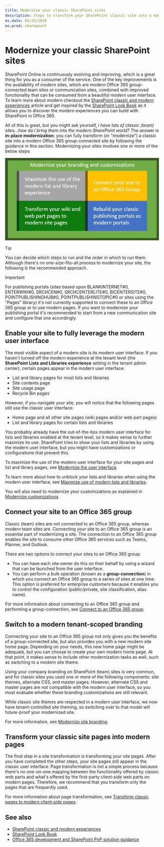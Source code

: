```yaml
---
title: Modernize your classic SharePoint sites
description: Steps to transform your SharePoint classic site into a modern Office 365 group-connected team site or communication site.
ms.date: 04/23/2018
ms.prod: sharepoint
---
```


# Modernize your classic SharePoint sites

SharePoint Online is continuously evolving and improving, which is a great thing for you as a consumer of the service. One of the key improvements is the availability of modern sites, which are modern Office 365 group-connected team sites or communication sites, combined with improved functionality that can be consumed from a beautiful modern user interface. To learn more about modern checkout the [SharePoint classic and modern experiences](https://support.office.com/en-us/article/sharepoint-classic-and-modern-experiences-5725c103-505d-4a6e-9350-300d3ec7d73f?ui=en-US&rs=en-US&ad=US) article and get inspired by the [SharePoint Look Book](https://sharepointlookbook.azurewebsites.net/) as it allows you to discover the modern experiences you can build with SharePoint in Office 365.

All of this is great, but you might ask yourself, *I have lots of classic (team) sites...how do I bring them into the modern SharePoint world?* The answer is **in-place modernization**: you can fully transform (or "modernize") a classic site into a modern Office 365 group-connected site by following the guidance in this section. Modernizing your sites involves one or more of the below steps:

![Modernization overview](media/modernize/modernize_overview_1.png)

> [!TIP]
> You can decide which steps to run and the order in which to run them. Although there's no one-size-fits-all process to modernize your site, the following is the recommended approach.

> [!IMPORTANT]
> For publishing portals (sites based upon BLANKINTERNET#0, ENTERWIKI#0, SRCHCEN#0, SRCHCENTERLITE#0, BICENTERSITE#0, POINTPUBLISHINGHUB#0, POINTPUBLISHINGTOPIC#0 or sites using the “Pages” library) it's not currently supported to connect these to an Office 365 group or to use modern pages. If you want to modernize your publishing portal it's recommended to start from a new communication site and configure that one accordingly.

## Enable your site to fully leverage the modern user interface

The most visible aspect of a modern site is its modern user interface. If you haven't turned off the modern experience at the tenant level (the **SharePoint Lists and Libraries experience** setting in the tenant admin center), certain pages appear in the modern user interface:

- List and library pages for most lists and libraries
- Site contents page
- Site usage page
- Recycle Bin pages

However, if you navigate your site, you will notice that the following pages still use the classic user interface:

- Home page and all other site pages (wiki pages and/or web part pages)
- List and library pages for certain lists and libraries

You probably already have the out-of-the-box modern user interface for lists and libraries enabled at the tenant level, so it makes sense to further maximize its use. SharePoint tries to show your lists and libraries by using the modern user interface, but you might have customizations or configurations that prevent this.

To maximize the use of the modern user interface for your site pages and list and library pages, see [Modernize the user interface](modernize-userinterface.md).

To learn more about how to unblock your lists and libraries when using the modern user interface, see [Maximize use of modern lists and libraries](modernize-userinterface-lists-and-libraries.md).

You will also need to modernize your customizations as explained in [Modernize customizations](modernize-customizations.md).

## Connect your site to an Office 365 group

Classic (team) sites are not connected to an Office 365 group, whereas modern team sites are. Connecting your site to an Office 365 group is an essential part of modernizing a site. The connection to an Office 365 group enables the site to consume other Office 365 services such as Teams, Planner, and Outlook.

There are two options to connect your sites to an Office 365 group:

- You can have each site owner do this on their behalf by using a wizard that can be launched from the user interface.
- You can perform a bulk operation (known as a **group-connection**) in which you connect an Office 365 group to a series of sites at one time. This option is preferred for enterprise customers because it enables you to control the configuration (public/private, site classification, alias name).

For more information about connecting to an Office 365 group and performing a group-connection, see [Connect to an Office 365 group](modernize-connect-to-office365-group.md).

## Switch to a modern tenant-scoped branding

Connecting your site to an Office 365 group not only gives you the benefits of a group-connected site, but also provides you with a new modern site home page. Depending on your needs, this new home page might be adequate, but you can choose to create your own modern home page. At that point, it makes sense to include other modernization tasks as well, such as switching to a modern site theme.

Using your company branding on SharePoint (team) sites is very common, and for classic sites you used one or more of the following components: site themes, alternate CSS, and master pages. However, alternate CSS and master pages are not compatible with the modern user interface, so you must evaluate whether these branding customizations are still relevant.

While classic site themes are respected in a modern user interface, we now have tenant-controlled site theming, so switching over to that model will future-proof your modernized site.

For more information, see [Modernize site branding](modernize-branding.md).

## Transform your classic site pages into modern pages

The final step in a site transformation is transforming your site pages. After you have completed the other steps, your site pages still appear in the classic user interface. Page transformation is not a simple process because there's no one-on-one mapping between the functionality offered by classic web parts and what's offered by the first-party client-side web parts on modern pages. Therefore, we recommend that you transform only the pages that are frequently used.

For more information about page transformation, see [Transform classic pages to modern client-side pages](modernize-userinterface-site-pages.md).

## See also

- [SharePoint classic and modern experiences](https://support.office.com/en-us/article/sharepoint-classic-and-modern-experiences-5725c103-505d-4a6e-9350-300d3ec7d73f?ui=en-US&rs=en-US&ad=US)
- [SharePoint Look Book](https://sharepointlookbook.azurewebsites.net/)
- [Office 365 development and SharePoint PnP solution guidance](../solution-guidance/office-365-development-patterns-and-practices-solution-guidance.md)